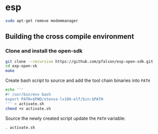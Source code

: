 # esp

```bash
sudo apt-get remove modemmanager
```

## Building the cross compile environment


### Clone and install the open-sdk

```bash
git clone --recursive https://github.com/pfalcon/esp-open-sdk.git
cd exp-open-sk
make
```

Create bash script to source and add the tool chain binaries into `PATH`

```bash
echo '''
#! /usr/bin/env bash
export PATH=$PWD/xtensa-lx106-elf/bin:$PATH
''' > activate.sh
chmod +x activate.sh
```

Source the newly created script update the `PATH` variable:

```bash
. activate.sh
```

